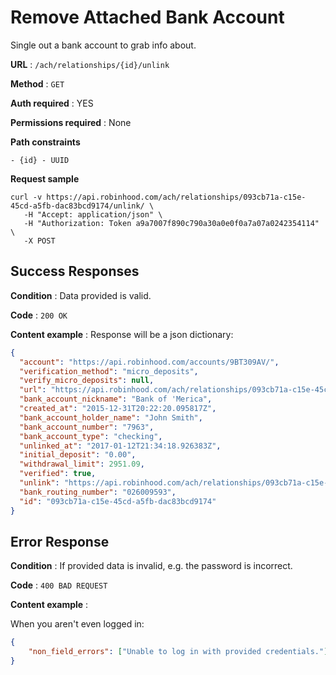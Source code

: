 # Remove Attached Bank Account

Single out a bank account to grab info about.

**URL** : `/ach/relationships/{id}/unlink`

**Method** : `GET`

**Auth required** : YES

**Permissions required** : None

**Path constraints**

    - {id} - UUID

**Request sample**

```
curl -v https://api.robinhood.com/ach/relationships/093cb71a-c15e-45cd-a5fb-dac83bcd9174/unlink/ \
   -H "Accept: application/json" \
   -H "Authorization: Token a9a7007f890c790a30a0e0f0a7a07a0242354114" \ 
   -X POST
```

## Success Responses

**Condition** : Data provided is valid.

**Code** : `200 OK`

**Content example** : Response will be a json dictionary:

```json
{
  "account": "https://api.robinhood.com/accounts/9BT309AV/",
  "verification_method": "micro_deposits",
  "verify_micro_deposits": null,
  "url": "https://api.robinhood.com/ach/relationships/093cb71a-c15e-45cd-a5fb-dac83bcd9174/",
  "bank_account_nickname": "Bank of 'Merica",
  "created_at": "2015-12-31T20:22:20.095817Z",
  "bank_account_holder_name": "John Smith",
  "bank_account_number": "7963",
  "bank_account_type": "checking",
  "unlinked_at": "2017-01-12T21:34:18.926383Z",
  "initial_deposit": "0.00",
  "withdrawal_limit": 2951.09,
  "verified": true,
  "unlink": "https://api.robinhood.com/ach/relationships/093cb71a-c15e-45cd-a5fb-dac83bcd9174/unlink/",
  "bank_routing_number": "026009593",
  "id": "093cb71a-c15e-45cd-a5fb-dac83bcd9174"
}
```

## Error Response

**Condition** : If provided data is invalid, e.g. the password is incorrect.

**Code** : `400 BAD REQUEST`

**Content example** :

When you aren't even logged in:

```json
{
    "non_field_errors": ["Unable to log in with provided credentials."]
}
```

